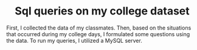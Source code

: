 <h1 align = 'center' id = 'title' >Sql queries on my college dataset </h1>
<p id='description' >First, I collected the data of my classmates. Then, based on the situations that occurred during my college days, I formulated some questions using the data. To run my queries, I utilized a MySQL server. </p> 
